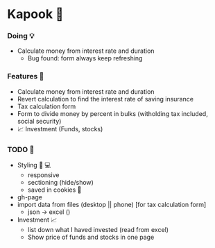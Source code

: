 # Kapook :money_with_wings:
### Doing :bulb:
- Calculate money from interest rate and duration
    - Bug found: form always keep refreshing
### Features :flags:
- Calculate money from interest rate and duration
- Revert calculation to find the interest rate of saving insurance
- Tax calculation form
- Form to divide money by percent in bulks (witholding tax included, social security) 
- :chart_with_upwards_trend: Investment (Funds, stocks)

### TODO :flags:
- Styling :iphone: :computer:
    - responsive
    - sectioning (hide/show)
    - saved in cookies :cookie:
- gh-page
- import data from files (desktop || phone) [for tax calculation form]
    - json -> excel ()
- Investment :chart_with_upwards_trend:
    - list down what I haved invested (read from excel)
    - Show price of funds and stocks in one page